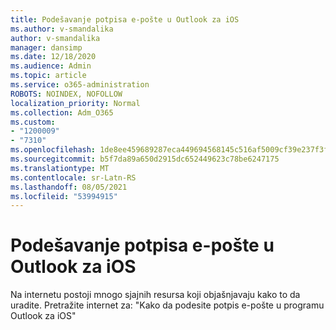 ```yaml
---
title: Podešavanje potpisa e-pošte u Outlook za iOS
ms.author: v-smandalika
author: v-smandalika
manager: dansimp
ms.date: 12/18/2020
ms.audience: Admin
ms.topic: article
ms.service: o365-administration
ROBOTS: NOINDEX, NOFOLLOW
localization_priority: Normal
ms.collection: Adm_O365
ms.custom:
- "1200009"
- "7310"
ms.openlocfilehash: 1de8ee459689287eca449694568145c516af5009cf39e237f3f82bdeb27403e5
ms.sourcegitcommit: b5f7da89a650d2915dc652449623c78be6247175
ms.translationtype: MT
ms.contentlocale: sr-Latn-RS
ms.lasthandoff: 08/05/2021
ms.locfileid: "53994915"
---
```

# <a name="set-up-an-email-signature-in-outlook-for-ios"></a>Podešavanje potpisa e-pošte u Outlook za iOS

Na internetu postoji mnogo sjajnih resursa koji objašnjavaju kako to da uradite. Pretražite internet za: "Kako da podesite potpis e-pošte u programu Outlook za iOS"